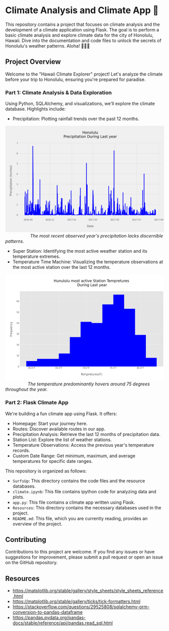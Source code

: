 # Climate Analysis and Climate App 🌊

This repository contains a project that focuses on climate analysis and the development of a climate application using Flask. The goal is to perform a basic climate analysis and explore climate data for the city of Honolulu, Hawaii. Dive into the documentation and code files to unlock the secrets of Honolulu's weather patterns. Aloha! 🌴🌞🌺


## Project Overview


Welcome to the "Hawaii Climate Explorer" project! Let's analyze the climate before your trip to Honolulu, ensuring you're prepared for paradise.

### Part 1: Climate Analysis & Data Exploration

Using Python, SQLAlchemy, and visualizations, we'll explore the climate database. Highlights include:

- Precipitation: Plotting rainfall trends over the past 12 months.

![line](https://github.com/MahsaBakhtiari/sqlalchemy-challenge/blob/main/SurfsUp/plot_pic/rain_barplot.png)
&nbsp;&nbsp;&nbsp;&nbsp;&nbsp;&nbsp;&nbsp;&nbsp;&nbsp;&nbsp;&nbsp;&nbsp;&nbsp;&nbsp;&nbsp;&nbsp;&nbsp;&nbsp;&nbsp;&nbsp;*The most recent observed year's precipitation lacks discernible patterns.*

- Super Station: Identifying the most active weather station and its temperature extremes.
- Temperature Time Machine: Visualizing the temperature observations at the most active station over the last 12 months.

![hist](https://github.com/MahsaBakhtiari/sqlalchemy-challenge/blob/main/SurfsUp/plot_pic/temp_hist.png)
&nbsp;&nbsp;&nbsp;&nbsp;&nbsp;&nbsp;&nbsp;&nbsp;&nbsp;&nbsp;&nbsp;&nbsp;&nbsp;&nbsp;&nbsp;&nbsp;&nbsp;&nbsp;*The temperature predominantly hovers around 75 degrees throughout the year.*

### Part 2: Flask Climate App

We're building a fun climate app using Flask. It offers:

- Homepage: Start your journey here.
- Routes: Discover available routes in our app.
- Precipitation Analysis: Retrieve the last 12 months of precipitation data.
- Station List: Explore the list of weather stations.
- Temperature Observations: Access the previous year's temperature records.
- Custom Date Range: Get minimum, maximum, and average temperatures for specific date ranges.

This repository is organized as follows:

- `SurfsUp`: This directory contains the code files and the resource databases.
- `climate.ipynb`: This file contains ipython code for analyzing data and plots.
- `app.py`: This file contains a climate app written using Flask.
- `Resources`: This directory contains the necessary databases used in the project.
- `README.md`: This file, which you are currently reading, provides an overview of the project.


## Contributing

Contributions to this project are welcome. If you find any issues or have suggestions for improvement, please submit a pull  request or open an issue on the GitHub repository.

## Resources

- https://matplotlib.org/stable/gallery/style_sheets/style_sheets_reference.html
- https://matplotlib.org/stable/gallery/ticks/tick-formatters.html
- https://stackoverflow.com/questions/29525808/sqlalchemy-orm-conversion-to-pandas-dataframe
- https://pandas.pydata.org/pandas-docs/stable/reference/api/pandas.read_sql.html


